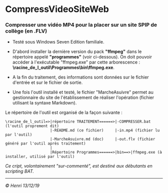 # CompressVideoSiteWeb

### Compresser une vidéo MP4 pour la placer sur un site SPIP de collège (en .FLV)

* Testé sous Windows Seven Edition familiale.

* D'abord installer la dernière version du pack **"ffmpeg"** dans le répertoire appelé **"programmes"** (voir ci-dessous). On doit pouvoir accéder à l'exécutable "ffmpeg.exe" par cette arborescence : **\racine_de_l_outil\Programmes\bin\ffmpeg.exe**.

* A la fin du traitement, des informations sont données sur le fichier d'entrée et sur le fichier de sortie.

* Une fois l'outil installé et testé, le fichier "MarcheAsuivre" permet au gestionnaire du site de l'établissement de réaliser l'opération (fichier utilisant la syntaxe Markdown).

Le répertoire de l'outil est organisé de la façon suivante :

    \racine_de_l_outil=>|répertoire TRAITEMENT======>|-COMPRESSER.bat (l'outil proprement dit)
                        |-README.md (ce fichier)     |-in.mp4 (fichier lu par l'outil)
                        |-MarcheAsuivre.md (doc)     |-out.flv (fichier généré par l'outil après traitement)
                        |
                        |Répertoire Programmes======>|bin==>|ffmpeg.exe (à installer, utilisé par l'outil)
                        

_Ce cript, volontairement "sur-commenté", est destiné aux débutants en scripting BAT._

---
_© Henri 13/12/19_
